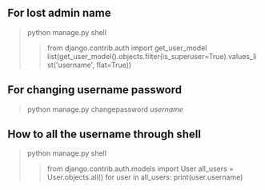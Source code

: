 ## For lost admin name
> python manage.py shell
>> from django.contrib.auth import get_user_model
>> list(get_user_model().objects.filter(is_superuser=True).values_list('username', flat=True))

## For changing username password
> python manage.py changepassword *username*

## How to all the username through shell
> python manage.py shell
>> from django.contrib.auth.models import User
>> all_users = User.objects.all()
>> for user in all_users:
    print(user.username)

